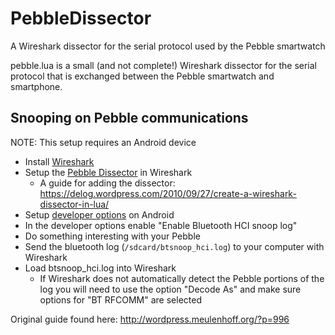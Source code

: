 # PebbleDissector

A Wireshark dissector for the serial protocol used by the Pebble smartwatch

pebble.lua is a small (and not complete!) Wireshark dissector for the serial protocol that is exchanged between the Pebble smartwatch and smartphone.

## Snooping on Pebble communications

NOTE: This setup requires an Android device

* Install [Wireshark](https://www.wireshark.org/)
* Setup the [Pebble Dissector](https://github.com/bhdouglass/PebbleDissector) in Wireshark
    * A guide for adding the dissector: <https://delog.wordpress.com/2010/09/27/create-a-wireshark-dissector-in-lua/>
* Setup [developer options](https://wiki.cyanogenmod.org/w/Doc:_developer_options) on Android
* In the developer options enable "Enable Bluetooth HCI snoop log"
* Do something interesting with your Pebble
* Send the bluetooth log (`/sdcard/btsnoop_hci.log`) to your computer with Wireshark
* Load btsnoop_hci.log into Wireshark
    * If Wireshark does not automatically detect the Pebble portions of the log you will need to use the option "Decode As" and make sure options for "BT RFCOMM" are selected

Original guide found here: <http://wordpress.meulenhoff.org/?p=996>
